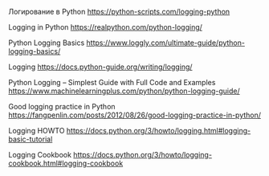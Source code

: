 Логирование в Python
https://python-scripts.com/logging-python

Logging in Python
https://realpython.com/python-logging/

Python Logging Basics
https://www.loggly.com/ultimate-guide/python-logging-basics/

Logging
https://docs.python-guide.org/writing/logging/

Python Logging – Simplest Guide with Full Code and Examples
https://www.machinelearningplus.com/python/python-logging-guide/

Good logging practice in Python
https://fangpenlin.com/posts/2012/08/26/good-logging-practice-in-python/

Logging HOWTO
https://docs.python.org/3/howto/logging.html#logging-basic-tutorial

Logging Cookbook
https://docs.python.org/3/howto/logging-cookbook.html#logging-cookbook
